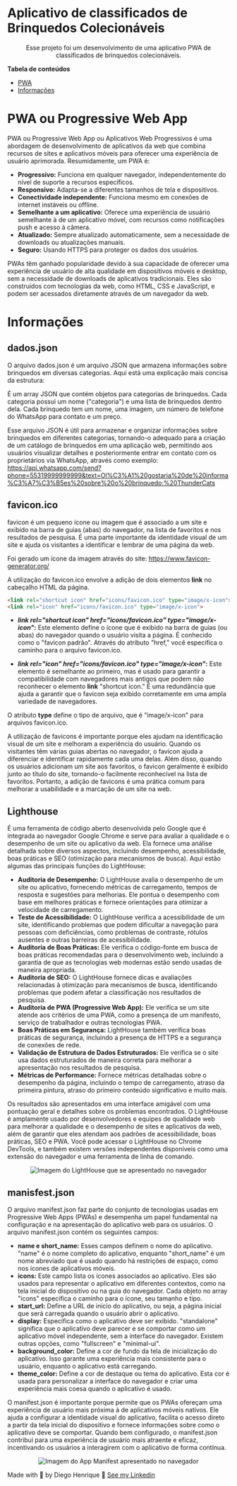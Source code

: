 # Aplicativo de classificados de Brinquedos Colecionáveis

<p align="center">Esse projeto foi um desenvolvimento de uma aplicativo PWA de classificados de brinquedos colecionáveis.</p>

<b>Tabela de conteúdos</b>

- [PWA](#PWA)
- [Informações](#Informações)


# PWA ou Progressive Web App

PWA ou Progressive Web App ou Aplicativos Web Progressivos é uma abordagem de desenvolvimento de aplicativos da web que combina recursos de sites e aplicativos móveis para oferecer uma experiência de usuário aprimorada. Resumidamente, um PWA é:

- <b>Progressivo:</b> Funciona em qualquer navegador, independentemente do nível de suporte a recursos específicos.
- <b>Responsivo:</b> Adapta-se a diferentes tamanhos de tela e dispositivos.
- <b>Conectividade independente:</b> Funciona mesmo em conexões de internet instáveis ou offline.
- <b>Semelhante a um aplicativo:</b> Oferece uma experiência de usuário semelhante à de um aplicativo móvel, com recursos como notificações push e acesso à câmera.
- <b>Atualizado:</b> Sempre atualizado automaticamente, sem a necessidade de downloads ou atualizações manuais.
- <b>Seguro:</b> Usando HTTPS para proteger os dados dos usuários.

PWAs têm ganhado popularidade devido à sua capacidade de oferecer uma experiência de usuário de alta qualidade em dispositivos móveis e desktop, sem a necessidade de downloads de aplicativos tradicionais. Eles são construídos com tecnologias da web, como HTML, CSS e JavaScript, e podem ser acessados diretamente através de um navegador da web.

# Informações

## dados.json

O arquivo dados.json é um arquivo JSON que armazena informações sobre brinquedos em diversas categorias. Aqui está uma explicação mais concisa da estrutura:

É um array JSON que contém objetos para categorias de brinquedos.
Cada categoria possui um nome ("categoria") e uma lista de brinquedos dentro dela.
Cada brinquedo tem um nome, uma imagem, um número de telefone do WhatsApp para contato e um preço.

Esse arquivo JSON é útil para armazenar e organizar informações sobre brinquedos em diferentes categorias, tornando-o adequado para a criação de um catálogo de brinquedos em uma aplicação web, permitindo aos usuários visualizar detalhes e posteriormente entrar em contato com os proprietários via WhatsApp, através como exemplo: https://api.whatsapp.com/send?phone=55319999999999&text=Ol%C3%A1%20gostaria%20de%20informa%C3%A7%C3%B5es%20sobre%20o%20brinquedo:%20ThunderCats

## favicon.ico

favicon é um pequeno ícone ou imagem que é associado a um site e exibido na barra de guias (abas) do navegador, na lista de favoritos e nos resultados de pesquisa. É uma parte importante da identidade visual de um site e ajuda os visitantes a identificar e lembrar de uma página da web.

Foi gerado um ícone da imagem através do site: https://www.favicon-generator.org/

A utilização do favicon.ico envolve a adição de dois elementos <b>link</b> no cabeçalho HTML da página.

```html
<link rel="shortcut icon" href="icons/favicon.ico" type="image/x-icon">
<link rel="icon" href="icons/favicon.ico" type="image/x-icon">
```

- <b><i>link rel="shortcut icon" href="icons/favicon.ico" type="image/x-icon"</i>:</b> Este elemento define o ícone que é exibido na barra de guias (ou abas) do navegador quando o usuário visita a página. É conhecido como o "favicon padrão". Através do atributo "href," você especifica o caminho para o arquivo favicon.ico.

- <b><i>link rel="icon" href="icons/favicon.ico" type="image/x-icon"</i>:</b> Este elemento é semelhante ao primeiro, mas é usado para garantir a compatibilidade com navegadores mais antigos que podem não reconhecer o elemento <b>link</b> "shortcut icon." É uma redundância que ajuda a garantir que o favicon seja exibido corretamente em uma ampla variedade de navegadores.

O atributo <b>type</b> define o tipo de arquivo, que é "image/x-icon" para arquivos favicon.ico.

A utilização de favicons é importante porque eles ajudam na identificação visual de um site e melhoram a experiência do usuário. Quando os visitantes têm várias guias abertas no navegador, o favicon ajuda a diferenciar e identificar rapidamente cada uma delas. Além disso, quando os usuários adicionam um site aos favoritos, o favicon geralmente é exibido junto ao título do site, tornando-o facilmente reconhecível na lista de favoritos. Portanto, a adição de favicons é uma prática comum para melhorar a usabilidade e a marcação de um site na web.

## Lighthouse

É uma ferramenta de código aberto desenvolvida pelo Google que é integrada ao navegador Google Chrome e serve para avaliar a qualidade e o desempenho de um site ou aplicativo da web. Ela fornece uma análise detalhada sobre diversos aspectos, incluindo desempenho, acessibilidade, boas práticas e SEO (otimização para mecanismos de busca). Aqui estão algumas das principais funções do LightHouse:

- <b>Auditoria de Desempenho:</b> O LightHouse avalia o desempenho de um site ou aplicativo, fornecendo métricas de carregamento, tempos de resposta e sugestões para melhorias. Ele pontua o desempenho com base em melhores práticas e fornece orientações para otimizar a velocidade de carregamento.
- <b>Teste de Acessibilidade:</b> O LightHouse verifica a acessibilidade de um site, identificando problemas que podem dificultar a navegação para pessoas com deficiências, como problemas de contraste, rótulos ausentes e outras barreiras de acessibilidade.
- <b>Auditoria de Boas Práticas:</b> Ele verifica o código-fonte em busca de boas práticas recomendadas para o desenvolvimento web, incluindo a garantia de que as tecnologias web modernas estão sendo usadas de maneira apropriada.
- <b>Auditoria de SEO:</b> O LightHouse fornece dicas e avaliações relacionadas à otimização para mecanismos de busca, identificando problemas que podem afetar a classificação nos resultados de pesquisa.
- <b>Auditoria de PWA (Progressive Web App):</b> Ele verifica se um site atende aos critérios de uma PWA, como a presença de um manifesto, serviço de trabalhador e outras tecnologias PWA.
- <b>Boas Práticas em Segurança:</b> LightHouse também verifica boas práticas de segurança, incluindo a presença de HTTPS e a segurança de conexões de rede.
- <b>Validação de Estrutura de Dados Estruturados:</b> Ele verifica se o site usa dados estruturados de maneira correta para melhorar a apresentação nos resultados de pesquisa.
- <b>Métricas de Performance:</b> Fornece métricas detalhadas sobre o desempenho da página, incluindo o tempo de carregamento, atraso da primeira pintura, atraso do primeiro conteúdo significativo e muito mais.

Os resultados são apresentados em uma interface amigável com uma pontuação geral e detalhes sobre os problemas encontrados. O LightHouse é amplamente usado por desenvolvedores e equipes de qualidade web para melhorar a qualidade e o desempenho de sites e aplicativos da web, além de garantir que eles atendam aos padrões de acessibilidade, boas práticas, SEO e PWA. Você pode acessar o LightHouse no Chrome DevTools, e também existem versões independentes disponíveis como uma extensão do navegador e uma ferramenta de linha de comando.

<p align ="center">
    <img alt="Imagem do LightHouse que se apresentado no navegador" title="Imagem do LightHouse que se apresenta no navegador" src="./imgs/lighthouse.png">
</p>

## manisfest.json

O arquivo manifest.json faz parte do conjunto de tecnologias usadas em Progressive Web Apps (PWAs) e desempenha um papel fundamental na configuração e na apresentação do aplicativo web para os usuários. O arquivo manifest.json contém os seguintes campos:

- <b>name e short_name:</b> Esses campos definem o nome do aplicativo. "name" é o nome completo do aplicativo, enquanto "short_name" é um nome abreviado que é usado quando há restrições de espaço, como nos ícones de aplicativos móveis.
- <b>icons:</b> Este campo lista os ícones associados ao aplicativo. Eles são usados para representar o aplicativo em diferentes contextos, como na tela inicial do dispositivo ou na guia do navegador. Cada objeto no array "icons" especifica o caminho para o ícone, seu tamanho e tipo.
- <b>start_url:</b> Define a URL de início do aplicativo, ou seja, a página inicial que será carregada quando o usuário abrir o aplicativo.
- <b>display:</b> Especifica como o aplicativo deve ser exibido. "standalone" significa que o aplicativo deve parecer e se comportar como um aplicativo móvel independente, sem a interface do navegador. Existem outras opções, como "fullscreen" e "minimal-ui".
- <b>background_color:</b> Define a cor de fundo da tela de inicialização do aplicativo. Isso garante uma experiência mais consistente para o usuário, enquanto o aplicativo está carregando.
- <b>theme_color:</b> Define a cor de destaque ou tema do aplicativo. Esta cor é usada para personalizar a interface do navegador e criar uma experiência mais coesa quando o aplicativo é usado.

O manifest.json é importante porque permite que os PWAs ofereçam uma experiência de usuário mais próxima à de aplicativos móveis nativos. Ele ajuda a configurar a identidade visual do aplicativo, facilita o acesso direto a partir da tela inicial do dispositivo e fornece informações sobre como o aplicativo deve se comportar. Quando bem configurado, o manifest.json contribui para uma experiência de usuário mais atraente e eficaz, incentivando os usuários a interagirem com o aplicativo de forma contínua.
<p align ="center">
    <img alt="Imagem do App Manifest apresentado no navegador" title="Imagem do App Manifest apresentado no navegador" src="./imgs/manifest.png">
</p>

Made with 💜 by Diego Henrique 👋 [See my Linkedin](https://www.linkedin.com/in/diegohts/)
